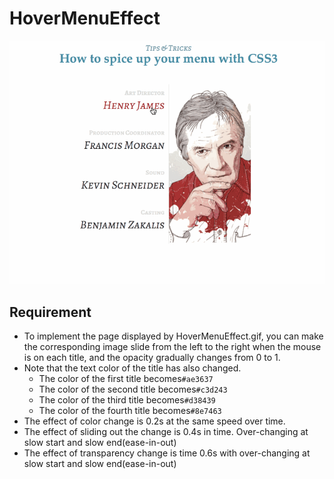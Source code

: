 # HoverMenuEffect
![](HoverMenuEffect.gif)
## Requirement

- To implement the page displayed by HoverMenuEffect.gif, you can make the corresponding image slide from the left to the right when the mouse is on each title, and the opacity gradually changes from 0 to 1.
- Note that the text color of the title has also changed.
  - The color of the first title becomes`#ae3637`
  - The color of the second title becomes`#c3d243`
  - The color of the third title becomes`#d38439`
  - The color of the fourth title becomes`#8e7463`
- The effect of color change is 0.2s at the same speed over time.
- The effect of sliding out the change is 0.4s in time. Over-changing at slow start and slow end(ease-in-out)
- The effect of transparency change is time 0.6s with over-changing at slow start and slow end(ease-in-out)
